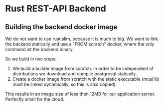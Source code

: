 # Rust REST-API Backend

## Building the backend docker image

We do not want to use rust:slim, because it is much to big. We want to link the backend statically and use a "FROM scratch" docker,
where the only command ist the backend binary.

So we build in two steps: 
1. We build a builder image from scratch. In order to be independent of distributions we download and compile postgresql statically.
2. Create a docker image from scratch with the static executable (musl lib must be linked dynamically, so this is also copied).

This results in an image size of less then 12MB for our application server. Perfectly small for the cloud.
